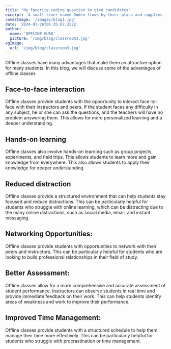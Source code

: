 ```yaml
---
title: 'My favorite coding question to give candidates'
excerpt: 'A small river named Duden flows by their place and supplies it with the necessary regelialia.'
coverImage: '/images/blog1.jpg'
date: '2024-01-26T05:35:07.322Z'
author:
  name: 'OFFLINE GURU'
  picture: '/img/blog/classroom3.jpg'
ogImage:
  url: '/img/blog/classroom3.jpg'
---
```


Offline classes have many advantages that make them an attractive option for many students. In this blog, we will discuss some of the advantages of offline classes

## Face-to-face interaction

Offline classes provide students with the opportunity to interact face-to-face with their instructors and peers. If the student faces any difficulty in any subject, he or she can ask the questions, and the teachers will have no problem answering them. This allows for more personalized learning and a deeper understanding.

## Hands-on learning

Offline classes also involve hands-on learning such as group projects, experiments, and field trips. This allows students to learn more and gain knowledge from everywhere. This also allows students to apply their knowledge for deeper understanding.

## Reduced distraction

Offline classes provide a structured environment that can help students stay focused and reduce distractions. This can be particularly helpful for students who struggle with online learning, which can be distracting due to the many online distractions, such as social media, email, and instant messaging.

## Networking Opportunities:

Offline classes provide students with opportunities to network with their peers and instructors. This can be particularly helpful for students who are looking to build professional relationships in their field of study.

## Better Assessment:

Offline classes allow for a more comprehensive and accurate assessment of student performance. Instructors can observe students in real time and provide immediate feedback on their work. This can help students identify areas of weakness and work to improve their performance.

## Improved Time Management:

Offline classes provide students with a structured schedule to help them manage their time more effectively. This can be particularly helpful for students who struggle with procrastination or time management.
